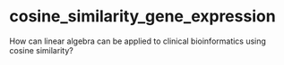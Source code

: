 # cosine_similarity_gene_expression
How can linear algebra can be applied to clinical bioinformatics using cosine similarity?
